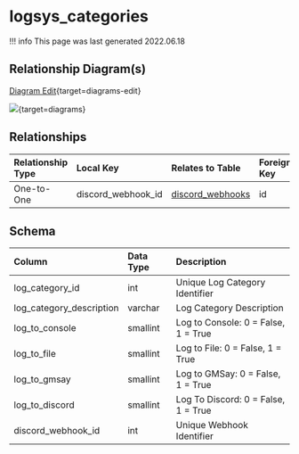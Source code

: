 # logsys_categories

!!! info
	This page was last generated 2022.06.18

## Relationship Diagram(s)

[Diagram Edit](https://mermaid.live/edit#eyJjb2RlIjoiZXJEaWFncmFtXG4gICAgbG9nc3lzX2NhdGVnb3JpZXMge1xuICAgICAgICB2YXJjaGFyIGRpc2NvcmRfd2ViaG9va19pZFxuICAgIH1cbiAgICBkaXNjb3JkX3dlYmhvb2tzIHtcbiAgICAgICAgdmFyY2hhciBpZFxuICAgIH1cbiAgICBsb2dzeXNfY2F0ZWdvcmllcyB8fC0tb3sgZGlzY29yZF93ZWJob29rcyA6IE9uZS10by1PbmVcblxuIiwibWVybWFpZCI6eyJ0aGVtZSI6ImRlZmF1bHQifSwidXBkYXRlRWRpdG9yIjp0cnVlLCJhdXRvU3luYyI6dHJ1ZSwidXBkYXRlRGlhZ3JhbSI6dHJ1ZX0=){target=diagrams-edit}

[![](https://mermaid.ink/img/eyJjb2RlIjoiZXJEaWFncmFtXG4gICAgbG9nc3lzX2NhdGVnb3JpZXMge1xuICAgICAgICB2YXJjaGFyIGRpc2NvcmRfd2ViaG9va19pZFxuICAgIH1cbiAgICBkaXNjb3JkX3dlYmhvb2tzIHtcbiAgICAgICAgdmFyY2hhciBpZFxuICAgIH1cbiAgICBsb2dzeXNfY2F0ZWdvcmllcyB8fC0tb3sgZGlzY29yZF93ZWJob29rcyA6IE9uZS10by1PbmVcblxuIiwibWVybWFpZCI6eyJ0aGVtZSI6ImRlZmF1bHQifSwidXBkYXRlRWRpdG9yIjp0cnVlLCJhdXRvU3luYyI6dHJ1ZSwidXBkYXRlRGlhZ3JhbSI6dHJ1ZX0=)](https://mermaid.ink/img/eyJjb2RlIjoiZXJEaWFncmFtXG4gICAgbG9nc3lzX2NhdGVnb3JpZXMge1xuICAgICAgICB2YXJjaGFyIGRpc2NvcmRfd2ViaG9va19pZFxuICAgIH1cbiAgICBkaXNjb3JkX3dlYmhvb2tzIHtcbiAgICAgICAgdmFyY2hhciBpZFxuICAgIH1cbiAgICBsb2dzeXNfY2F0ZWdvcmllcyB8fC0tb3sgZGlzY29yZF93ZWJob29rcyA6IE9uZS10by1PbmVcblxuIiwibWVybWFpZCI6eyJ0aGVtZSI6ImRlZmF1bHQifSwidXBkYXRlRWRpdG9yIjp0cnVlLCJhdXRvU3luYyI6dHJ1ZSwidXBkYXRlRGlhZ3JhbSI6dHJ1ZX0=){target=diagrams}


## Relationships

| Relationship Type | Local Key | Relates to Table | Foreign Key |
| :--- | :--- | :--- | :--- |
| One-to-One | discord_webhook_id | [discord_webhooks](../../schema/admin/discord_webhooks.md) | id |


## Schema

| Column | Data Type | Description |
| :--- | :--- | :--- |
| log_category_id | int | Unique Log Category Identifier |
| log_category_description | varchar | Log Category Description |
| log_to_console | smallint | Log to Console: 0 = False, 1 = True |
| log_to_file | smallint | Log to File: 0 = False, 1 = True |
| log_to_gmsay | smallint | Log to GMSay: 0 = False, 1 = True |
| log_to_discord | smallint | Log To Discord: 0 = False, 1 = True |
| discord_webhook_id | int | Unique Webhook Identifier |

